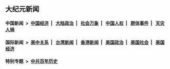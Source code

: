 ## 大纪元新闻

#### 中国新闻 &nbsp;>&nbsp; [中国经济](indexes/ncid283/README.md?04300045) &nbsp;| &nbsp; [大陆政治](indexes/ncid277/README.md?04300045) &nbsp;| &nbsp; [社会万象](indexes/ncid282/README.md?04300045) &nbsp;| &nbsp; [中国人权](indexes/ncid278/README.md?04300045) &nbsp;| &nbsp; [群体事件](indexes/ncid279/README.md?04300045) &nbsp;| &nbsp; [天灾人祸](indexes/ncid280/README.md?04300045)

#### 国际新闻 &nbsp;>&nbsp; [美中关系](indexes/nf1412576/README.md?04300045) &nbsp;| &nbsp; [台湾新闻](indexes/ncid1349361/README.md?04300045) &nbsp;| &nbsp; [香港新闻](indexes/ncid1349362/README.md?04300045) &nbsp;| &nbsp; [美国政治](indexes/ncid1078159/README.md?04300045) &nbsp;| &nbsp; [美国社会](indexes/ncid1078160/README.md?04300045) &nbsp;| &nbsp; [美国经济](indexes/ncid1078158/README.md?04300045)

#### 特别专题 &nbsp;>&nbsp; [中共百年历史](https://github.com/epoch-news/epoch-special/blob/master/README.md?04300045)  
